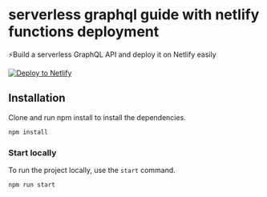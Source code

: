 # serverless graphql guide with netlify functions deployment
⚡Build a serverless GraphQL API and deploy it on Netlify easily

[![Deploy to Netlify](https://www.netlify.com/img/deploy/button.svg)](https://app.netlify.com/start/deploy?repository=https://github.com/kilonzif/serverless-graphql-netlify-guide)

## Installation

Clone and run npm install to install the dependencies.

```bash
npm install
```

### Start locally

To run the project locally, use the `start` command.

```bash
npm run start
```
